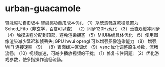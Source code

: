 # urban-guacamole
智能驱动自用版本
智能驱动自用版本优化 （1）系统流畅度流程设置为Sched_Fifo（非玄学，百度可以查） （2）同步120Hz优化 （3）垂直双缓冲同步 （4）触摸进程分配到顶部，避免渲染拥塞 （5）MIUI系统具体优化 （5）使用图像渲染减少延迟和帧丢失; GPU hwui opengl 可以增强图像渲染能力 （8） 增强 WiFi 连接速率 （9） （8）表面缓冲区调优 （9）vsnc 优化调整原生参数，流畅流畅; （10）视频加速，可减少播放视频的干扰; （1）修复卡住问题; （2）优化游戏参数，使多指操作流畅流畅。
